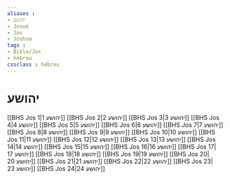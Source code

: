 ```yaml
---
aliases : 
- יהושע
- Josué
- Jos
- Joshua
tags : 
- Bible/Jos
- hébreu
cssclass : hébreu
---
```


# יהושע

[[BHS Jos 1|יהושע 1]]
[[BHS Jos 2|יהושע 2]]
[[BHS Jos 3|יהושע 3]]
[[BHS Jos 4|יהושע 4]]
[[BHS Jos 5|יהושע 5]]
[[BHS Jos 6|יהושע 6]]
[[BHS Jos 7|יהושע 7]]
[[BHS Jos 8|יהושע 8]]
[[BHS Jos 9|יהושע 9]]
[[BHS Jos 10|יהושע 10]]
[[BHS Jos 11|יהושע 11]]
[[BHS Jos 12|יהושע 12]]
[[BHS Jos 13|יהושע 13]]
[[BHS Jos 14|יהושע 14]]
[[BHS Jos 15|יהושע 15]]
[[BHS Jos 16|יהושע 16]]
[[BHS Jos 17|יהושע 17]]
[[BHS Jos 18|יהושע 18]]
[[BHS Jos 19|יהושע 19]]
[[BHS Jos 20|יהושע 20]]
[[BHS Jos 21|יהושע 21]]
[[BHS Jos 22|יהושע 22]]
[[BHS Jos 23|יהושע 23]]
[[BHS Jos 24|יהושע 24]]
